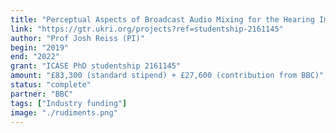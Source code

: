 ```yaml
---
title: "Perceptual Aspects of Broadcast Audio Mixing for the Hearing Impaired"
link: "https://gtr.ukri.org/projects?ref=studentship-2161145"
author: "Prof Josh Reiss (PI)"
begin: "2019"
end: "2022"
grant: "ICASE PhD studentship 2161145"
amount: "£83,300 (standard stipend) + £27,600 (contribution from BBC)"
status: "complete"
partner: "BBC"
tags: ["Industry funding"]
image: "./rudiments.png"
---
```


